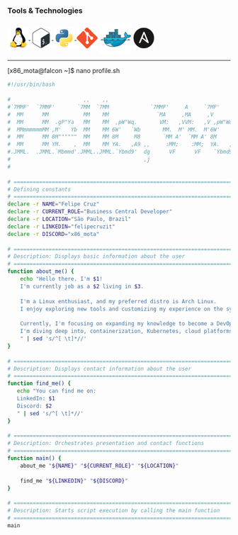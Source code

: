 ### Tools & Technologies

<div style="display: inline_block">
    <a href="https://www.kernel.org/" title="Linux">
        <img align="center" alt="Linux" height="48" width="48" src="https://github.com/devicons/devicon/blob/master/icons/linux/linux-original.svg">
    </a>
    <a href="https://www.gnu.org/savannah-checkouts/gnu/bash/manual/bash.html" title="Bash Rereference Manual">    
        <img align="center" alt="Shell script" height="48" width="48" src="https://github.com/devicons/devicon/blob/master/icons/bash/bash-original.svg">
    </a>
    <a href="https://www.python.org" title="Python">
        <img align="center" alt="Python" height="48" width="48" src="https://github.com/devicons/devicon/blob/master/icons/python/python-original.svg">
    </a>
    <img align="center" alt="Git" height="48" width="48" src="https://github.com/devicons/devicon/blob/master/icons/git/git-original.svg">
    <img align="center" alt="Docker" height="72" width="72" src="https://github.com/devicons/devicon/blob/master/icons/docker/docker-original.svg">
    <img align="center" alt="Ansible" height="48" width="48" src="https://github.com/devicons/devicon/blob/master/icons/ansible/ansible-original.svg">
</div>

---

[x86_mota@falcon ~]$ nano profile.sh

```bash
#!/usr/bin/bash

#                       ,,    ,,                                                       ,,    
#`7MMF'  `7MMF'       `7MM  `7MM             `7MMF'     A     `7MF'                  `7MM  OO
#  MM      MM           MM    MM               `MA     ,MA     ,V                      MM  88
#  MM      MM  .gP"Ya   MM    MM  ,pW"Wq.       VM:   ,VVM:   ,V ,pW"Wq.`7Mb,od8  ,M""bMM  ||
#  MMmmmmmmMM ,M'   Yb  MM    MM 6W'   `Wb       MM.  M' MM.  M'6W'   `Wb MM' "',AP    MM  ||
#  MM      MM 8M""""""  MM    MM 8M     M8       `MM A'  `MM A' 8M     M8 MM    8MI    MM  `'
#  MM      MM YM.    ,  MM    MM YA.   ,A9 ,,     :MM;    :MM;  YA.   ,A9 MM    `Mb    MM  ,,
#.JMML.  .JMML.`Mbmmd'.JMML..JMML.`Ybmd9'  dg      VF      VF    `Ybmd9'.JMML.   `Wbmd"MML.db
#                                          ,j                                                     
#  

# ======================================================================
# Defining constants
# ======================================================================
declare -r NAME="Felipe Cruz"
declare -r CURRENT_ROLE="Business Central Developer"
declare -r LOCATION="São Paulo, Brazil"
declare -r LINKEDIN="felipecruzit"
declare -r DISCORD="x86_mota"

# ======================================================================
# Description: Displays basic information about the user
# ======================================================================
function about_me() {
    echo "Hello there. I'm $1!
    I'm currently job as a $2 living in $3.

    I'm a Linux enthusiast, and my preferred distro is Arch Linux.
    I enjoy exploring new tools and customizing my experience on the system.

    Currently, I'm focusing on expanding my knowledge to become a DevOps Engineer.
    I'm diving deep into, containerization, Kubernetes, cloud platforms, CI/CD and infrastructure automation.
    " | sed 's/^[ \t]*//'
}

# ======================================================================
# Description: Displays contact information about the user
# ======================================================================
function find_me() {
   echo "You can find me on: 
   LinkedIn: $1
   Discord: $2
   " | sed 's/^[ \t]*//'
}

# ======================================================================
# Description: Orchestrates presentation and contact functions
# ======================================================================
function main() {
    about_me "${NAME}" "${CURRENT_ROLE}" "${LOCATION}" 

    find_me "${LINKEDIN}" "${DISCORD}" 
}

# ======================================================================
# Description: Starts script execution by calling the main function
# ======================================================================
main
```
